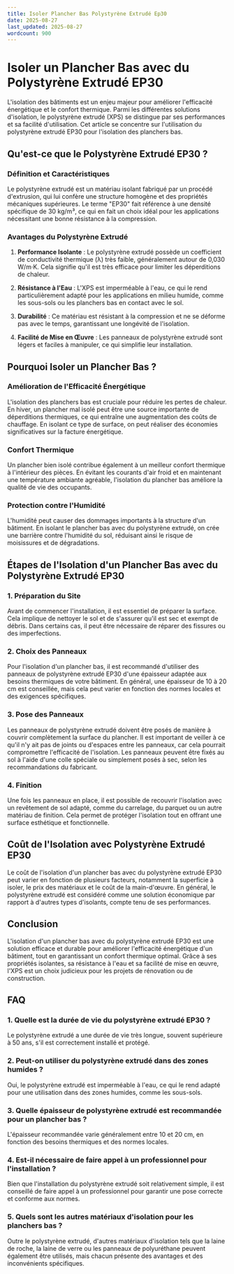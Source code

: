 ```yaml
---
title: Isoler Plancher Bas Polystyrène Extrudé Ep30
date: 2025-08-27
last_updated: 2025-08-27
wordcount: 900
---
```


# Isoler un Plancher Bas avec du Polystyrène Extrudé EP30

L'isolation des bâtiments est un enjeu majeur pour améliorer l'efficacité énergétique et le confort thermique. Parmi les différentes solutions d'isolation, le polystyrène extrudé (XPS) se distingue par ses performances et sa facilité d'utilisation. Cet article se concentre sur l'utilisation du polystyrène extrudé EP30 pour l'isolation des planchers bas.

## Qu'est-ce que le Polystyrène Extrudé EP30 ?

### Définition et Caractéristiques

Le polystyrène extrudé est un matériau isolant fabriqué par un procédé d'extrusion, qui lui confère une structure homogène et des propriétés mécaniques supérieures. Le terme "EP30" fait référence à une densité spécifique de 30 kg/m³, ce qui en fait un choix idéal pour les applications nécessitant une bonne résistance à la compression.

### Avantages du Polystyrène Extrudé

1. **Performance Isolante** : Le polystyrène extrudé possède un coefficient de conductivité thermique (λ) très faible, généralement autour de 0,030 W/m·K. Cela signifie qu'il est très efficace pour limiter les déperditions de chaleur.

2. **Résistance à l'Eau** : L'XPS est imperméable à l'eau, ce qui le rend particulièrement adapté pour les applications en milieu humide, comme les sous-sols ou les planchers bas en contact avec le sol.

3. **Durabilité** : Ce matériau est résistant à la compression et ne se déforme pas avec le temps, garantissant une longévité de l'isolation.

4. **Facilité de Mise en Œuvre** : Les panneaux de polystyrène extrudé sont légers et faciles à manipuler, ce qui simplifie leur installation.

## Pourquoi Isoler un Plancher Bas ?

### Amélioration de l'Efficacité Énergétique

L'isolation des planchers bas est cruciale pour réduire les pertes de chaleur. En hiver, un plancher mal isolé peut être une source importante de déperditions thermiques, ce qui entraîne une augmentation des coûts de chauffage. En isolant ce type de surface, on peut réaliser des économies significatives sur la facture énergétique.

### Confort Thermique

Un plancher bien isolé contribue également à un meilleur confort thermique à l'intérieur des pièces. En évitant les courants d'air froid et en maintenant une température ambiante agréable, l'isolation du plancher bas améliore la qualité de vie des occupants.

### Protection contre l'Humidité

L'humidité peut causer des dommages importants à la structure d'un bâtiment. En isolant le plancher bas avec du polystyrène extrudé, on crée une barrière contre l'humidité du sol, réduisant ainsi le risque de moisissures et de dégradations.

## Étapes de l'Isolation d'un Plancher Bas avec du Polystyrène Extrudé EP30

### 1. Préparation du Site

Avant de commencer l'installation, il est essentiel de préparer la surface. Cela implique de nettoyer le sol et de s'assurer qu'il est sec et exempt de débris. Dans certains cas, il peut être nécessaire de réparer des fissures ou des imperfections.

### 2. Choix des Panneaux

Pour l'isolation d'un plancher bas, il est recommandé d'utiliser des panneaux de polystyrène extrudé EP30 d'une épaisseur adaptée aux besoins thermiques de votre bâtiment. En général, une épaisseur de 10 à 20 cm est conseillée, mais cela peut varier en fonction des normes locales et des exigences spécifiques.

### 3. Pose des Panneaux

Les panneaux de polystyrène extrudé doivent être posés de manière à couvrir complètement la surface du plancher. Il est important de veiller à ce qu'il n'y ait pas de joints ou d'espaces entre les panneaux, car cela pourrait compromettre l'efficacité de l'isolation. Les panneaux peuvent être fixés au sol à l'aide d'une colle spéciale ou simplement posés à sec, selon les recommandations du fabricant.

### 4. Finition

Une fois les panneaux en place, il est possible de recouvrir l'isolation avec un revêtement de sol adapté, comme du carrelage, du parquet ou un autre matériau de finition. Cela permet de protéger l'isolation tout en offrant une surface esthétique et fonctionnelle.

## Coût de l'Isolation avec Polystyrène Extrudé EP30

Le coût de l'isolation d'un plancher bas avec du polystyrène extrudé EP30 peut varier en fonction de plusieurs facteurs, notamment la superficie à isoler, le prix des matériaux et le coût de la main-d'œuvre. En général, le polystyrène extrudé est considéré comme une solution économique par rapport à d'autres types d'isolants, compte tenu de ses performances.

## Conclusion

L'isolation d'un plancher bas avec du polystyrène extrudé EP30 est une solution efficace et durable pour améliorer l'efficacité énergétique d'un bâtiment, tout en garantissant un confort thermique optimal. Grâce à ses propriétés isolantes, sa résistance à l'eau et sa facilité de mise en œuvre, l'XPS est un choix judicieux pour les projets de rénovation ou de construction.

## FAQ

### 1. Quelle est la durée de vie du polystyrène extrudé EP30 ?

Le polystyrène extrudé a une durée de vie très longue, souvent supérieure à 50 ans, s'il est correctement installé et protégé.

### 2. Peut-on utiliser du polystyrène extrudé dans des zones humides ?

Oui, le polystyrène extrudé est imperméable à l'eau, ce qui le rend adapté pour une utilisation dans des zones humides, comme les sous-sols.

### 3. Quelle épaisseur de polystyrène extrudé est recommandée pour un plancher bas ?

L'épaisseur recommandée varie généralement entre 10 et 20 cm, en fonction des besoins thermiques et des normes locales.

### 4. Est-il nécessaire de faire appel à un professionnel pour l'installation ?

Bien que l'installation du polystyrène extrudé soit relativement simple, il est conseillé de faire appel à un professionnel pour garantir une pose correcte et conforme aux normes.

### 5. Quels sont les autres matériaux d'isolation pour les planchers bas ?

Outre le polystyrène extrudé, d'autres matériaux d'isolation tels que la laine de roche, la laine de verre ou les panneaux de polyuréthane peuvent également être utilisés, mais chacun présente des avantages et des inconvénients spécifiques.